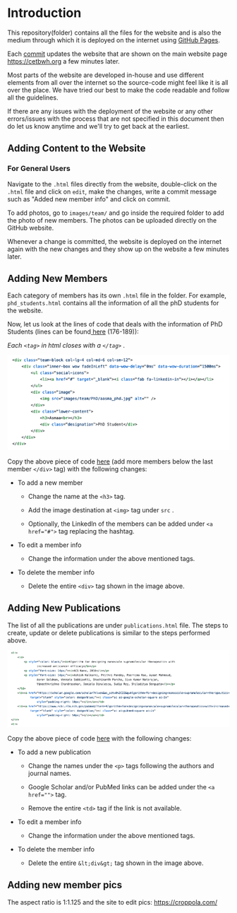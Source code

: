 # Introduction

This repository(folder) contains all the files for the website and is also the medium through which it is deployed on the internet using [GitHub Pages](https://pages.github.com/).

Each [commit](https://help.github.com/en/desktop/contributing-to-projects/committing-and-reviewing-changes-to-your-project) updates the website that are shown on the main website page https://cetbwh.org a few minutes later. 

Most parts of the website are developed in-house and use different elements from all over the internet so the source-code might feel like it is all over the place. We have tried our best to make the code readable and follow all the guidelines. 

If there are any issues with the deployment of the website or any other errors/issues with the process that are not specified in this document then do let us know anytime and we'll try to get back at the earliest. 



## Adding Content to the Website

### For General Users

Navigate to the `.html` files directly from the website, double-click on the `.html` file and click on `edit`, make the changes, write a commit message such as "Added new member info" and click on commit. 

To add photos, go to `images/team/` and go inside the required folder to add the photo of new members. The photos can be uploaded directly on the GitHub website. 

Whenever a change is committed, the website is deployed on the internet again with the new changes and they show up on the website a few minutes later. 

## Adding New Members

Each category of members has its own `.html` file in the folder. For example, `phd_students.html` contains all the information of all the phD students for the website. 

Now, let us look at the lines of code that deals with the information of PhD Students (lines can be found[ here](https://github.com/Center-For-Engineered-Therapeutics/Center-For-Engineered-Therapeutics.github.io/blob/6ccefb27c4703e30c6d13c3bbfd4ae7a73af1fbc/phd_students.html#L176) (176-189)):

*Each `<tag>` in html closes with a `</tag>` .*

![](/images/code_example.png)

Copy the above piece of code [here](https://github.com/Center-For-Engineered-Therapeutics/Center-For-Engineered-Therapeutics.github.io/blob/6ccefb27c4703e30c6d13c3bbfd4ae7a73af1fbc/phd_students.html#L256) (add more members below the last member `</div>` tag) with the following changes:

- To add a new member
  
  - Change the name at the `<h3>` tag.
  
  - Add the image destination at `<img>` tag under `src` . 
  
  - Optionally, the LinkedIn of the members can be added under `<a href="#">` tag replacing the hashtag. 

- To edit a member info
  
  - Change the information under the above mentioned tags.

- To delete the member info
  
  - Delete the entire `<div>` tag shown in the image above.



## Adding New Publications

The list of all the publications are under `publications.html` file. The steps to create, update or delete publications is similar to the steps performed above. 

![](/images/pub_example.png)

Copy the above piece of code [here](https://github.com/Center-For-Engineered-Therapeutics/Center-For-Engineered-Therapeutics.github.io/blob/6ccefb27c4703e30c6d13c3bbfd4ae7a73af1fbc/publications.html#L2797) with the following changes:

- To add a new publication
  
  - Change the names under the `<p>` tags following the authors and journal names. 
  
  - Google Scholar and/or PubMed links can be added under the `<a href="">` tag. 
  
  - Remove the entire `<td>` tag if the link is not available. 
    
- To edit a member info
      
  - Change the information under the above mentioned tags.
    
- To delete the member info
    
  - Delete the entire `&lt;div&gt;` tag shown in the image above.

## Adding new member pics 

The aspect ratio is 1:1.125 and the site to edit pics: https://croppola.com/



